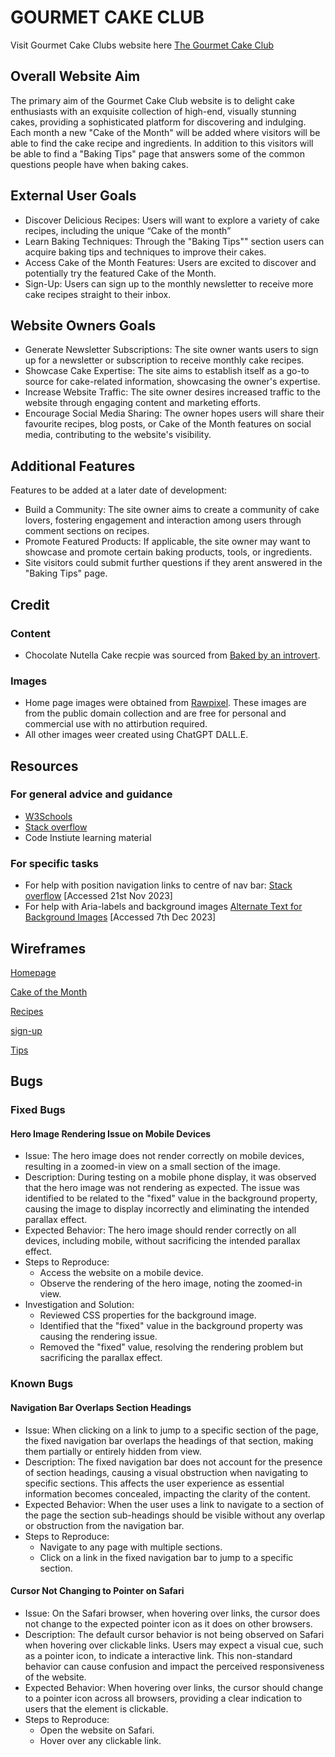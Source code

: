 # GOURMET CAKE CLUB

Visit Gourmet Cake Clubs website here [The Gourmet Cake Club](https://enrightc.github.io/Gourmet-Cake-Club-Website/)

## Overall Website Aim

The primary aim of the Gourmet Cake Club website is to delight cake enthusiasts with an exquisite collection of high-end, visually stunning cakes, providing a sophisticated platform for discovering and indulging. Each month a new "Cake of the Month" will be added where visitors will be able to find the cake recipe and ingredients. In addition to this visitors will be able to find a "Baking Tips" page that answers some of the common questions people have when baking cakes.

## External User Goals

- Discover Delicious Recipes: Users will want to explore a variety of cake recipes, including the unique “Cake of the month”
- Learn Baking Techniques: Through the "Baking Tips"" section users can acquire baking tips and techniques to improve their cakes.
- Access Cake of the Month Features: Users are excited to discover and potentially try the featured Cake of the Month.
- Sign-Up: Users can sign up to the monthly newsletter to receive more cake recipes straight to their inbox.

## Website Owners Goals

- Generate Newsletter Subscriptions: The site owner wants users to sign up for a newsletter or subscription to receive monthly cake recipes.
- Showcase Cake Expertise: The site aims to establish itself as a go-to source for cake-related information, showcasing the owner's expertise.
- Increase Website Traffic: The site owner desires increased traffic to the website through engaging content and marketing efforts.
- Encourage Social Media Sharing: The owner hopes users will share their favourite recipes, blog posts, or Cake of the Month features on social media, contributing to the website's visibility.

## Additional Features

Features to be added at a later date of development:

- Build a Community: The site owner aims to create a community of cake lovers, fostering engagement and interaction among users through comment sections on recipes.
- Promote Featured Products: If applicable, the site owner may want to showcase and promote certain baking products, tools, or ingredients.
- Site visitors could submit further questions if they arent answered in the "Baking Tips" page. 

## Credit
### Content
- Chocolate Nutella Cake recpie was sourced from [Baked by an introvert](https://www.bakedbyanintrovert.com/nutella-cake/).

### Images
- Home page images were obtained from [Rawpixel](https://www.rawpixel.com). These images are from the public domain collection and are free for personal and commercial use with no attirbution required.
- All other images weer created using ChatGPT DALL.E.


## Resources
### For general advice and guidance
- [W3Schools](https://www.w3schools.com)
- [Stack overflow](https://stackoverflow.com)
- Code Instiute learning material

### For specific tasks
- For help with position navigation links to centre of nav bar: [Stack overflow](https://stackoverflow.com/questions/19733447/bootstrap-navbar-with-left-center-or-right-aligned-items) 
[Accessed 21st Nov 2023]
- For help with Aria-labels and background images [Alternate Text for Background Images](https://www.davidmacd.com/blog/alternate-text-for-css-background-images.html)
[Accessed 7th Dec 2023]

## Wireframes

[Homepage](docs/wireframes/index.html.png)

[Cake of the Month](docs/wireframes/cake-of-the-month.png)

[Recipes](docs/wireframes/recipes.png)

[sign-up](docs/wireframes/sign-up.png)

[Tips](docs/wireframes/tips.png)

## Bugs

### Fixed Bugs

#### Hero Image Rendering Issue on Mobile Devices
- Issue: The hero image does not render correctly on mobile devices, resulting in a zoomed-in view on a small section of the image.
- Description: During testing on a mobile phone display, it was observed that the hero image was not rendering as expected. The issue was identified to be related to the "fixed" value in the background property, causing the image to display incorrectly and eliminating the intended parallax effect.
- Expected Behavior: The hero image should render correctly on all devices, including mobile, without sacrificing the intended parallax effect.
- Steps to Reproduce:
    - Access the website on a mobile device.
    - Observe the rendering of the hero image, noting the zoomed-in view.
- Investigation and Solution:
    - Reviewed CSS properties for the background image.
    - Identified that the "fixed" value in the background property was causing the rendering issue.
    - Removed the "fixed" value, resolving the rendering problem but sacrificing the parallax effect.


###  Known Bugs

#### Navigation Bar Overlaps Section Headings
- Issue: When clicking on a link to jump to a specific section of the page, the fixed navigation bar overlaps the headings of that section, making them partially or entirely hidden from view.
- Description: The fixed navigation bar does not account for the presence of section headings, causing a visual obstruction when navigating to specific sections. This affects the user experience as essential information becomes concealed, impacting the clarity of the content.
- Expected Behavior: When the user uses a link to navigate to a section of the page the section sub-headings should be visible without any overlap or obstruction from the navigation bar.
- Steps to Reproduce:
    - Navigate to any page with multiple sections.
    - Click on a link in the fixed navigation bar to jump to a specific section.

#### Cursor Not Changing to Pointer on Safari

- Issue: On the Safari browser, when hovering over links, the cursor does not change to the expected pointer icon as it does on other browsers. 
- Description: The default cursor behavior is not being observed on Safari when hovering over clickable links. Users may expect a visual cue, such as a pointer icon, to indicate a interactive link. This non-standard behavior can cause confusion and impact the perceived responsiveness of the website.
- Expected Behavior: When hovering over links, the cursor should change to a pointer icon across all browsers, providing a clear indication to users that the element is clickable.
- Steps to Reproduce:
    - Open the website on Safari.
    -   Hover over any clickable link.
